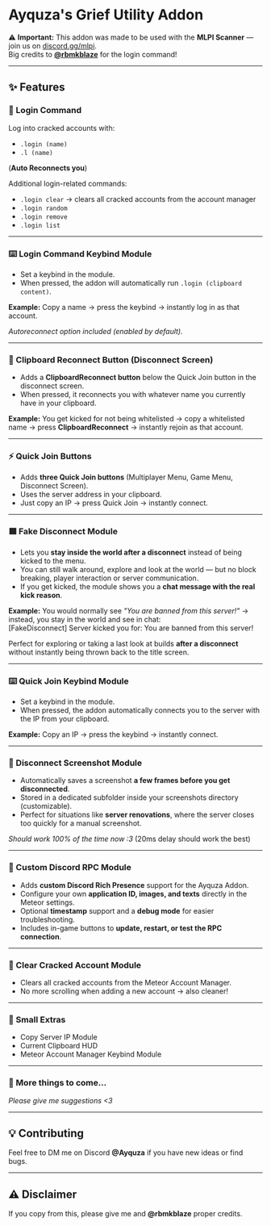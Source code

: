 # Ayquza's Grief Utility Addon  

⚠️ **Important:** This addon was made to be used with the **MLPI Scanner** — join us on [discord.gg/mlpi](https://discord.gg/mlpi).  
Big credits to **[@rbmkblaze](https://github.com/rbmkblaze)** for the login command!  

---

## ✨ Features  

### 🔑 Login Command  
Log into cracked accounts with:  
- `.login (name)`  
- `.l (name)`  

(**Auto Reconnects you**)  

Additional login-related commands:  
- `.login clear` → clears all cracked accounts from the account manager  
- `.login random`  
- `.login remove`  
- `.login list`  

---

### ⌨️ Login Command Keybind Module  
- Set a keybind in the module.  
- When pressed, the addon will automatically run `.login (clipboard content)`.  

**Example:** Copy a name → press the keybind → instantly log in as that account.  

*Autoreconnect option included (enabled by default).*  

---

### 👤 Clipboard Reconnect Button (Disconnect Screen)  
- Adds a **ClipboardReconnect button** below the Quick Join button in the disconnect screen.  
- When pressed, it reconnects you with whatever name you currently have in your clipboard.  

**Example:** You get kicked for not being whitelisted → copy a whitelisted name → press **ClipboardReconnect** → instantly rejoin as that account.  

---

### ⚡ Quick Join Buttons  
- Adds **three Quick Join buttons** (Multiplayer Menu, Game Menu, Disconnect Screen).  
- Uses the server address in your clipboard.  
- Just copy an IP → press Quick Join → instantly connect.  

---

### 🟥 Fake Disconnect Module  
- Lets you **stay inside the world after a disconnect** instead of being kicked to the menu.  
- You can still walk around, explore and look at the world — but no block breaking, player interaction or server communication.  
- If you get kicked, the module shows you a **chat message with the real kick reason**.  

**Example:** You would normally see *"You are banned from this server!"* → instead, you stay in the world and see in chat:  
[FakeDisconnect] Server kicked you for: You are banned from this server!


Perfect for exploring or taking a last look at builds **after a disconnect** without instantly being thrown back to the title screen.  

---

### ⌨️ Quick Join Keybind Module  
- Set a keybind in the module.  
- When pressed, the addon automatically connects you to the server with the IP from your clipboard.  

**Example:** Copy an IP → press the keybind → instantly connect.  

---

### 📸 Disconnect Screenshot Module  
- Automatically saves a screenshot **a few frames before you get disconnected**.  
- Stored in a dedicated subfolder inside your screenshots directory (customizable).  
- Perfect for situations like **server renovations**, where the server closes too quickly for a manual screenshot.  

 *Should work 100% of the time now :3*  (20ms delay should work the best)

---

### 🔧 Custom Discord RPC Module  
- Adds **custom Discord Rich Presence** support for the Ayquza Addon.  
- Configure your own **application ID, images, and texts** directly in the Meteor settings.  
- Optional **timestamp** support and a **debug mode** for easier troubleshooting.  
- Includes in-game buttons to **update, restart, or test the RPC connection**.  

---

### 🧹 Clear Cracked Account Module  
- Clears all cracked accounts from the Meteor Account Manager.  
- No more scrolling when adding a new account → also cleaner!  

---

### 🔹 Small Extras  
- Copy Server IP Module  
- Current Clipboard HUD 
- Meteor Account Manager Keybind Module  

---

### 🚀 More things to come...  
*Please give me suggestions <3*  

---

## 💡 Contributing  
Feel free to DM me on Discord **@Ayquza** if you have new ideas or find bugs.  

---

## ⚠️ Disclaimer  
If you copy from this, please give me and **@rbmkblaze** proper credits.  
